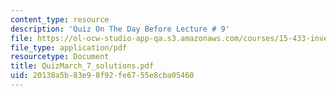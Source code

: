 ```yaml
---
content_type: resource
description: 'Quiz On The Day Before Lecture # 9'
file: https://ol-ocw-studio-app-qa.s3.amazonaws.com/courses/15-433-investments-spring-2003/20138a5b83e98f92fe6755e8cba05460_QuizMarch_7_solutions.pdf
file_type: application/pdf
resourcetype: Document
title: QuizMarch_7_solutions.pdf
uid: 20138a5b-83e9-8f92-fe67-55e8cba05460
---
```

